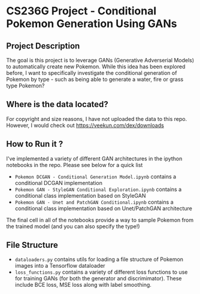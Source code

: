 # CS236G Project - Conditional Pokemon Generation Using GANs

## Project Description

The goal is this project is to leverage GANs (Generative Adverserial Models) to automatically create new Pokemon. While this idea has been explored before, I want to specifically investigate the conditional generation of Pokemon by type - such as being able to generate a water, fire or grass type Pokemon?

## Where is the data located?

For copyright and size reasons, I have not uploaded the data to this repo. However, I would check out https://veekun.com/dex/downloads

## How to Run it ?

I've implemented a variety of different GAN architectures in the ipython notebooks in the repo. Please see below for a quick list

- `Pokemon DCGAN - Conditional Generation Model.ipynb` contains a conditional DCGAN implementation
- `Pokemon GAN - StyleGAN Conditional Exploration.ipynb` contains a conditional class implementation based on StyleGAN
- `Pokemon GAN - Unet and PatchGAN Conditional.ipynb` contains a conditional class implementation based on Unet/PatchGAN architecture

The final cell in all of the notebooks provide a way to sample Pokemon from the trained model (and you can also specify the type!)


## File Structure

- `dataloaders.py` contains utils for loading a file structure of Pokemon images into a Tensorflow dataloader
- `loss_functions.py` contains a variety of different loss functions to use for training GANs (for both the generator and discrimimator). These include BCE loss, MSE loss along with label smoothing.
